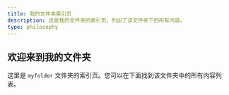 ```yaml
---
title: 我的文件夹索引页
description: 这是我的文件夹的索引页，列出了该文件夹下的所有内容。
type: philosophy
---
```


## 欢迎来到我的文件夹

这里是 `myfolder` 文件夹的索引页。您可以在下面找到该文件夹中的所有内容列表。